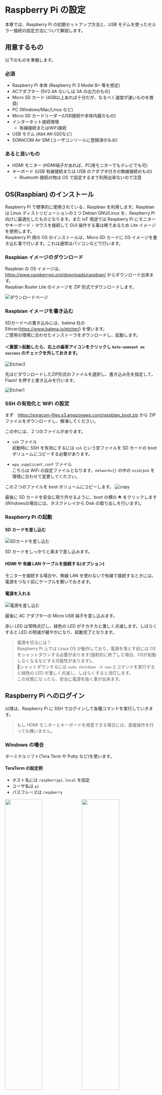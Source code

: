 # Raspberry Pi の設定
本章では、Raspberry Pi の初期セットアップ方法と、USB モデムを使ったセルラー接続の設定方法について解説します。

## 用意するもの
以下のものを準備します。

### 必須
- Raspberry Pi 本体 (Raspberry Pi 3 Model B+ 等を想定)
- ACアダプター (5V2.4A ないしは 3A の出力のもの)
- Micro SD カード (4GB以上あれば十分だが、なるべく速度が速いものを推奨)
- PC (Windows/Mac/Linux など)
- Micro SD カードリーダー(USB接続や本体内蔵のもの)
- インターネット接続環境
    - 有線接続またはWiFi接続
- USB モデム (Abit AK-020など)
- SORACOM Air SIM (ユーザコンソールに登録済のもの)

### あると良いもの
- HDMI モニター (HDMI端子があれば、PC用モニターでもテレビでも可)
- キーボード (USB 有線接続または USB のアダプタ付きの無線接続のもの)
    - Bluetooth 接続の物は OS で設定するまで利用出来ないので注意

## <a name="INSTALL">OS(Raspbian) のインストール</a>
Raspberry Pi で標準的に使用されている、Raspbian を利用します。Raspbian は Linux ディストリビューションの１つ Debian GNU/Linux を、Raspberry Pi 向けに最適化したものとなります。また IoT 用途では Raspberry Pi にモニターやキーボード・マウスを接続して GUI 操作する事は稀であるため Lite イメージを使用します。  
Raspberry Pi 用の OS のインストールは、Micro SD カードに OS イメージを書き込む事で行います。これは通常はパソコンなどで行います。

### Raspbian イメージのダウンロード
Raspbian の OS イメージは、https://www.raspberrypi.org/downloads/raspbian/ からダウンロード出来ます。  
Raspbian Buster Lite のイメージを ZIP 形式でダウンロードします。

![ダウンロードページ](img/raspbian1.png)

### Raspbian イメージを書き込む
SDカードへの書き込みには、balena 社の Ethcer(https://www.balena.io/etcher/) を使います。  
ご使用の環境に合わせたインストーラをダウンロードし、起動します。  

#### ＜重要＞起動したら、右上の歯車アイコンをクリックし `Auto-unmount on success` のチェックを外しておきます。

![Etcher2](img/etcher2.png)

先ほどダウンロードしたZIP形式のファイルを選択し、書き込み先を指定して、Flash! を押すと書き込みを行います。

![Etcher1](img/etcher1.png)

### SSH の有効化と WiFi の設定
まず　https://soracom-files.s3.amazonaws.com/raspbian_boot.zip から ZIP ファイルをダウンロードし、解凍してください。

この中には、２つのファイルがあります。

- `ssh` ファイル  
起動時に SSH を有効にするには `ssh` という空ファイルを SD カードの boot ボリュームにコピーする必要があります。

- `wpa_supplicant.conf` ファイル  
こちらは WiFi の設定ファイルとなります。`network={}` の中の `ssid/psk` を環境に合わせて変更してください。  

この２つのファイルを boot ボリュームにコピーします。
![copy](img/copy.png)

最後に SD カードを安全に取り外せるように、boot の横の ⏏ をクリックします(Windowsの場合には、タスクトレイから Disk の取り出しを行います)。

### Raspberry Pi の起動
#### SD カードを差し込む  
![SDカードを差し込む](img/raspi-1.jpg)

SD カードをしっかりと奥まで差し込みます。

#### HDMI や 有線 LAN ケーブルを接続する(オプション)
モニターを接続する場合や、無線 LAN を使わないで有線で接続するときには、電源をつなぐ前にケーブルを繋いでおきます。

#### 電源を入れる
![電源を差し込む](img/raspi-2.jpg)

最後に AC アダプターの Micro USB 端子を差し込みます。

赤い LED は常時点灯し、緑色の LED がチカチカと激しく点滅します。しばらくすると LED の明滅が緩やかになり、起動完了となります。

> 電源を切るには？  
> Raspberry Pi 上では Linux OS が動作しており、電源を落とす前には OS をシャットダウンする必要があります(強制的に終了した場合、OSが起動しなくなるなどする可能性があります)。  
> シャットダウンするには `sudo shutdown -h now` とコマンドを実行すると緑色の LED が激しく点滅し、しばらくすると消灯します。  
> この状態になったら、安全に電源を抜く事が出来ます。

## <a name="LOGIN">Raspberry Pi へのログイン</a>
以降は、Raspberry Pi に SSH でログインして各種コマンドを実行していきます。

> もし HDMI モニターとキーボードを用意できる場合には、直接操作を行っても構いません。

### Windows の場合
ターミナルソフト(Tera Term や Putty など)を使います。

#### TeraTerm の設定例
- ホスト名には `raspberrypi.local` を指定
- ユーザ名は `pi`
- パスフレーズは `raspberry`

<img src="img/teraterm-1.png" width="49.5%">
<img src="img/teraterm-2.png" width="49.5%">
<img src="img/teraterm-3.png" width="49.5%">
<img src="img/teraterm-4.png" width="49.5%">

#### トラブルシュート
> 「無効なホスト」と表示される

OS が最新の Windows 10 でない場合には `raspberrypi.local` という名前で接続ができない場合があります。  
その場合 Raspberry Pi を PC モニターや TV に HDMI 接続して IP アドレスを確認し、IP アドレスを指定して接続をしてください。

> 「接続が拒否されました」と表示される

SSH サービスが起動していません。SD カードの boot ボリュームに ssh ファイルをコピー出来ていなかった可能性が考えられます。  
もう一度イメージ書き込みからやり直すと良いでしょう。

### Mac/Linux の場合
macOS の「ターミナル」(アプリケーション→ユーティリティ→ターミナル)や Ubuntu の「端末」アプリケーションなどのターミナルソフトを起動し、以下のようなコマンドを実行します。

#### コマンド
```
ssh pi@raspberrypi.local
raspberry
```

#### 実行結果
```
~$ ssh pi@raspberrypi.local
Warning: Permanently added 'raspberrypi.local' (ECDSA) to the list of known hosts.
pi@raspberrypi.local's password: raspberry (画面には表示されません)
Linux raspberrypi 4.19.75-v7+ #1270 SMP Tue Sep 24 18:45:11 BST 2019 armv7l

The programs included with the Debian GNU/Linux system are free software;
the exact distribution terms for each program are described in the
individual files in /usr/share/doc/*/copyright.

Debian GNU/Linux comes with ABSOLUTELY NO WARRANTY, to the extent
permitted by applicable law.
Last login: Tue Oct 29 16:17:13 2019

SSH is enabled and the default password for the 'pi' user has not been changed.
This is a security risk - please login as the 'pi' user and type 'passwd' to set a new password.

pi@raspberrypi:~ $
```

![Mac Terminal](img/terminal.png)

上記のような画面となれば、Raspberry Pi への SSH ログインが出来たことになります。

#### トラブルシュート

> ssh: Could not resolve hostname raspberrypi.local: nodename nor servname provided, or not known

Raspberry Pi が正しく起動していないか、PC と異なるネットワークに接続されている可能性などが考えられます。  
HDMI モニターがある場合には画面上で IP アドレスを確認し、 `ssh pi@192.168.xxx.xxx` のように IP アドレスを指定してコマンドを実行してみましょう。

> ssh: connect to host raspberrypi.local port 22: Connection refused

SSH サービスが起動していません。SD カードの boot ボリュームに ssh ファイルをコピー出来ていなかった可能性が考えられます。  
もう一度イメージ書き込みからやり直すと良いでしょう。

### パスワード設定
初期パスワードのままでは、悪意のあるユーザに乗っ取られてしまう可能性があるので、必ずパスワードを変更しておきましょう。

#### コマンド
```
passwd
raspberry
新しいパスワード
```

#### 実行結果

```git

pi@raspberrypi:~ $ passwd
Changing password for pi.
Current password: raspberry (画面には表示されません)
New password: 新しいパスワード
Retype new password: 新しいパスワード
passwd: password updated successfully
```

### ホスト名設定
もし複数の Raspberry Pi を使う予定がある場合は、ホスト名も変更しておくと良いでしょう。

`sudo raspi-config` コマンド -> 2. Network Options -> Hostname

### USB ドングルの準備
ユーザコンソールに登録済みの SORACOM Air SIM を USB ドングルに入れ、Raspberry Pi と接続します。

#### AK-020 の蓋を開ける
<img src="img/ak-020-1.jpg" width="49.5%">
<img src="img/ak-020-2.jpg" width="49.5%">

#### SIM を台紙から外す
一番外側を外して、標準サイズになるようにします

<img src="img/air-sim-1.jpg" width="49.5%">
<img src="img/air-sim-2.jpg" width="49.5%">

#### SIM をスロットに差し込む
いったん 平らなところに SIM を置き、押さえながら滑らせるようにしてスロットに入れます

<img src="img/ak-020-3.jpg" width="49.5%">
<img src="img/ak-020-4.jpg" width="49.5%">

#### USB スロット(任意)に AK-020 を差し込む
<img src="img/raspi-ak-020-1.jpg" width="49.5%">
<img src="img/raspi-ak-020-2.jpg" width="49.5%">

### 接続の設定を行う
Raspberry Pi 上で以下のようにコマンドを実行し、設定スクリプト(setup_air.sh) を実行します。

#### コマンド
```
curl https://soracom-files.s3.amazonaws.com/setup_air.sh | sudo bash
(しばらく待って)
ifconfig ppp0
```

#### 実行結果
```
pi@raspberrypi:~ $ curl -s https://soracom-files.s3.amazonaws.com/setup_air.sh | sudo bash
--- 1. Check required packages
wvdial is not installed! installing wvdial...

Get:1 http://archive.raspberrypi.org/debian buster InRelease [25.2 kB]
Get:2 http://raspbian.raspberrypi.org/raspbian buster InRelease [15.0 kB]
Get:3 http://archive.raspberrypi.org/debian buster/main armhf Packages [259 kB]
Get:4 http://raspbian.raspberrypi.org/raspbian buster/main armhf Packages [13.0 MB]
Fetched 13.3 MB in 48s (276 kB/s)
Reading package lists... Done
Reading package lists... Done
Building dependency tree
Reading state information... Done
The following additional packages will be installed:
  libpcap0.8 libuniconf4.6 libwvstreams4.6-base libwvstreams4.6-extras ppp
The following NEW packages will be installed:
  libpcap0.8 libuniconf4.6 libwvstreams4.6-base libwvstreams4.6-extras ppp wvdial
0 upgraded, 6 newly installed, 0 to remove and 35 not upgraded.
Need to get 1,178 kB of archives.
After this operation, 3,186 kB of additional disk space will be used.
Get:1 http://ftp.jaist.ac.jp/pub/Linux/raspbian-archive/raspbian buster/main armhf libpcap0.8 armhf 1.8.1-6 [124 kB]
Get:2 http://ftp.jaist.ac.jp/pub/Linux/raspbian-archive/raspbian buster/main armhf libwvstreams4.6-base armhf 4.6.1-14 [191 kB]
Get:3 http://ftp.jaist.ac.jp/pub/Linux/raspbian-archive/raspbian buster/main armhf libwvstreams4.6-extras armhf 4.6.1-14 [325 kB]
Get:4 http://ftp.jaist.ac.jp/pub/Linux/raspbian-archive/raspbian buster/main armhf libuniconf4.6 armhf 4.6.1-14 [139 kB]
Get:6 http://ftp.jaist.ac.jp/pub/Linux/raspbian-archive/raspbian buster/main armhf wvdial armhf 1.61-5 [86.6 kB]
Get:5 http://ftp.tsukuba.wide.ad.jp/Linux/raspbian/raspbian buster/main armhf ppp armhf 2.4.7-2+4.1 [312 kB]
Fetched 1,178 kB in 34s (35.1 kB/s)
Preconfiguring packages ...
Selecting previously unselected package libpcap0.8:armhf.
(Reading database ... 39798 files and directories currently installed.)
Preparing to unpack .../0-libpcap0.8_1.8.1-6_armhf.deb ...
Unpacking libpcap0.8:armhf (1.8.1-6) ...
Selecting previously unselected package libwvstreams4.6-base.
Preparing to unpack .../1-libwvstreams4.6-base_4.6.1-14_armhf.deb ...
Unpacking libwvstreams4.6-base (4.6.1-14) ...
Selecting previously unselected package libwvstreams4.6-extras.
Preparing to unpack .../2-libwvstreams4.6-extras_4.6.1-14_armhf.deb ...
Unpacking libwvstreams4.6-extras (4.6.1-14) ...
Selecting previously unselected package libuniconf4.6.
Preparing to unpack .../3-libuniconf4.6_4.6.1-14_armhf.deb ...
Unpacking libuniconf4.6 (4.6.1-14) ...
Selecting previously unselected package ppp.
Preparing to unpack .../4-ppp_2.4.7-2+4.1_armhf.deb ...
Unpacking ppp (2.4.7-2+4.1) ...
Selecting previously unselected package wvdial.
Preparing to unpack .../5-wvdial_1.61-5_armhf.deb ...
Unpacking wvdial (1.61-5) ...
Setting up libpcap0.8:armhf (1.8.1-6) ...
Setting up libwvstreams4.6-base (4.6.1-14) ...
Setting up ppp (2.4.7-2+4.1) ...
Created symlink /etc/systemd/system/multi-user.target.wants/pppd-dns.service → /lib/systemd/system/pppd-dns.service.
Setting up libwvstreams4.6-extras (4.6.1-14) ...
Setting up libuniconf4.6 (4.6.1-14) ...
Setting up wvdial (1.61-5) ...

Sorry.  You can retry the autodetection at any time by running "wvdialconf".
   (Or you can create /etc/wvdial.conf yourself.)
Processing triggers for systemd (241-7~deb10u1+rpi1) ...
Processing triggers for man-db (2.8.5-2) ...
Processing triggers for libc-bin (2.28-10+rpi1) ...

# please ignore message above, as /etc/wvdial.conf will be created soon.

ok.

--- 2. Patching /lib/systemd/system/ifup@.service
ok.

--- 3. Generate config files
Adding network interface 'wwan0'.
Adding udev rules for modem detection.
ok.

--- 4. Initialize Modem
Found un-initilized modem. Trying to initialize it ...
ok.
Now you are all set.

Tips:
 - When you plug your usb-modem, it will automatically connect.
 - If you want to disconnect manually or connect again, you can use 'sudo ifdown wwan0' / 'sudo ifup wwan0' commands.
 - Or you can just execute 'sudo wvdial'.

(しばらく待って)

pi@raspberrypi:~ $ ifconfig ppp0
ppp0: flags=4305<UP,POINTOPOINT,RUNNING,NOARP,MULTICAST>  mtu 1500
        inet 10.222.175.59  netmask 255.255.255.255  destination 10.64.64.64
        ppp  txqueuelen 3  (Point-to-Point Protocol)
        RX packets 101  bytes 452 (452.0 B)
        RX errors 0  dropped 0  overruns 0  frame 0
        TX packets 102  bytes 2201 (2.1 KiB)
        TX errors 0  dropped 0 overruns 0  carrier 0  collisions 0

```

inet の後に続けて 10. で始まる IP アドレスが表示されていれば、接続完了です。

#### トラブルシュート
> curl: (6) Could not resolve host: soracom-files.s3.amazonaws.com

のようなメッセージが出る場合は、raspberry pi がインターネットに接続されていません。

セットアップスクリプトをダウンロードしたり接続に必要なパッケージをダウンロードするためには、Raspberry Pi をいったん WiFi や 有線 LAN などでインターネット接続する必要があります。

WiFi の設定を行うかルータの有線 LAN ポートに繋ぐなどして、インターネット接続を行ってから再度実行してください。

> USB ドングルの LED が赤く点滅する

SIM がスロットに正しく挿入できていない可能性があります

> ifconfig ppp0 で下記のようにアドレスが表示されない

```
pi@raspberrypi:~ $ ifconfig ppp0
ppp0: flags=4240<POINTOPOINT,NOARP,MULTICAST>  mtu 1500
        ppp  txqueuelen 3  (Point-to-Point Protocol)
        RX packets 88  bytes 364 (364.0 B)
        RX errors 0  dropped 0  overruns 0  frame 0
        TX packets 90  bytes 1937 (1.8 KiB)
        TX errors 0  dropped 0 overruns 0  carrier 0  collisions 0
```

SIM が休止中か、ユーザコンソールに登録されていない可能性があります

----

以上で本章は完了です。